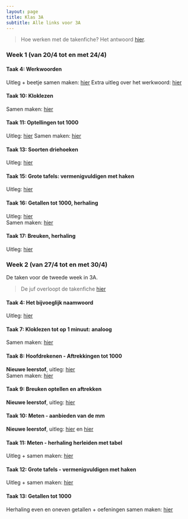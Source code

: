 ```yaml
---
layout: page
title: Klas 3A
subtitle: Alle links voor 3A
---
```

> Hoe werken met de takenfiche? Het antwoord [hier](https://www.loom.com/share/1d1dd13b5fa74721b959a3686669588f).


### Week 1 (van 20/4 tot en met 24/4)

#### Taak 4: Werkwoorden
Uitleg + beetje samen maken: [hier](https://www.loom.com/share/bf26daf08e67429eab863d6557c51d1e)
Extra uitleg over het werkwoord: [hier](https://www.xnapda.be/filmpjes/3de-leerjaar/werkwoord)

#### Taak 10: Kloklezen
Samen maken: [hier](https://www.loom.com/share/af9ed502ffe7465fb8531642bca5773f)

#### Taak 11: Optellingen tot 1000
Uitleg: [hier](https://www.loom.com/share/2ce92f76bab749cda8e5e6536e174850)
Samen maken: [hier](https://www.loom.com/share/4b301842b04c464abc3b542473799764)

#### Taak 13: Soorten driehoeken
Uitleg: [hier](https://www.loom.com/share/887caa04ab264420ace9125e1e7c8ac4)

#### Taak 15: Grote tafels: vermenigvuldigen met haken
Uitleg: [hier](https://www.loom.com/share/f9ed59cfbdbb4c14b88093f88b49c466)

#### Taak 16: Getallen tot 1000, herhaling
Uitleg: [hier](https://www.loom.com/share/284caad1af2140ee8ca40945dafa4464)   
Samen maken: [hier](https://www.loom.com/share/31014ddbcaa340ada202d0625c41f7ca)

#### Taak 17: Breuken, herhaling
Uitleg: [hier](https://www.loom.com/share/3811eb0002fc422f9124e3f9a5c24c04) 

### Week 2 (van 27/4 tot en met 30/4)

De taken voor de tweede week in 3A.

> De juf overloopt de takenfiche [hier](https://www.loom.com/share/50b08f6e1e464b17b94ebf2909a4d30c)

#### Taak 4: Het bijvoeglijk naamwoord
Uitleg: [hier](https://www.loom.com/share/48227e0a42774098869cd164b12fa69f)  

#### Taak 7: Kloklezen tot op 1 minuut: analoog
Samen maken: [hier](https://www.loom.com/share/0599685b73b94980aa49fdd40f1f9e6f)  

#### Taak 8: Hoofdrekenen - Aftrekkingen tot 1000
**Nieuwe leerstof**, uitleg: [hier](https://www.loom.com/share/9a1e6f24a9bd43dc924c2ba5792ae38e)  
Samen maken: [hier](https://www.loom.com/share/6cac7b6cf533429dae81cec788b28830)

#### Taak 9: Breuken optellen en aftrekken
**Nieuwe leerstof**, uitleg: [hier](https://www.loom.com/share/5514e72a416c4166a46722be6c7b280a)  

#### Taak 10: Meten - aanbieden van de mm
**Nieuwe leerstof**, uitleg: [hier](https://www.loom.com/share/255a7c79cbf849c8ae52c1262a0a3d2b) en [hier](https://www.xnapda.be/filmpjes/4de-leerjaar/millimeter)  

#### Taak 11: Meten - herhaling herleiden met tabel
Uitleg + samen maken: [hier](https://www.loom.com/share/7bffb0182448448fa8cf3251046ebacf)   

#### Taak 12: Grote tafels - vermenigvuldigen met haken
Uitleg + samen maken: [hier](https://www.loom.com/share/a3ada643f930451f9d12cab8d80ce32d)

#### Taak 13: Getallen tot 1000
Herhaling even en oneven getallen + oefeningen samen maken: [hier](https://www.loom.com/share/19c59d0d945c469e9816009854ed4cb8)

